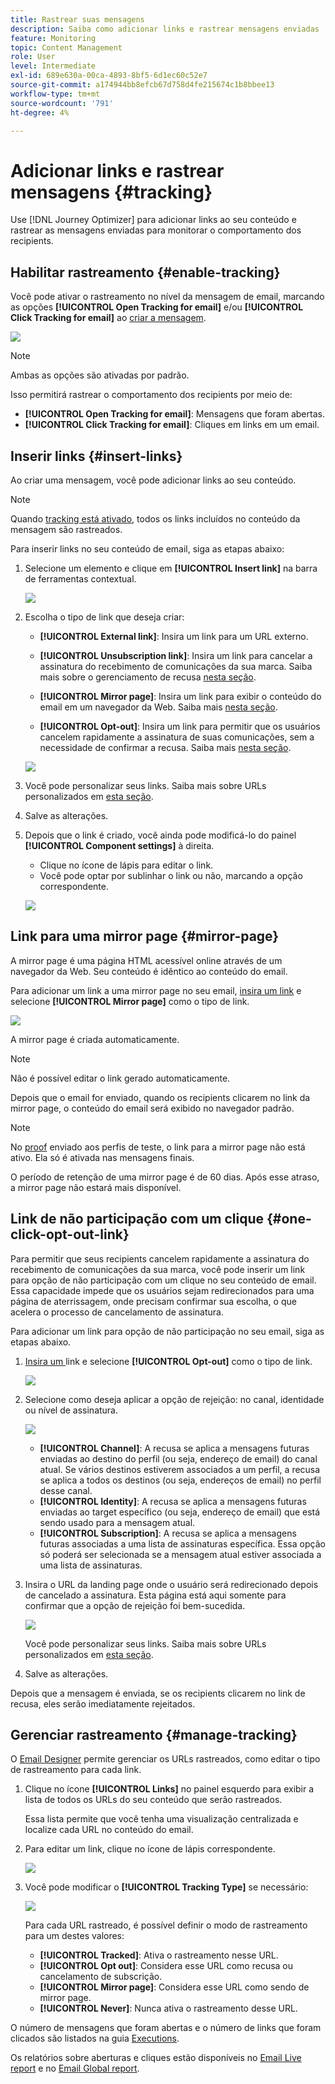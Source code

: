 ```yaml
---
title: Rastrear suas mensagens
description: Saiba como adicionar links e rastrear mensagens enviadas
feature: Monitoring
topic: Content Management
role: User
level: Intermediate
exl-id: 689e630a-00ca-4893-8bf5-6d1ec60c52e7
source-git-commit: a174944bb8efcb67d758d4fe215674c1b8bbee13
workflow-type: tm+mt
source-wordcount: '791'
ht-degree: 4%

---
```


# Adicionar links e rastrear mensagens {#tracking}

Use [!DNL Journey Optimizer] para adicionar links ao seu conteúdo e rastrear as mensagens enviadas para monitorar o comportamento dos recipients.

## Habilitar rastreamento {#enable-tracking}

Você pode ativar o rastreamento no nível da mensagem de email, marcando as opções **[!UICONTROL Open Tracking for email]** e/ou **[!UICONTROL Click Tracking for email]** ao [criar a mensagem](create-message.md).

![](assets/message-tracking.png)

>[!NOTE]
>
>Ambas as opções são ativadas por padrão.

Isso permitirá rastrear o comportamento dos recipients por meio de:
* **[!UICONTROL Open Tracking for email]**: Mensagens que foram abertas.
* **[!UICONTROL Click Tracking for email]**: Cliques em links em um email.

## Inserir links {#insert-links}

Ao criar uma mensagem, você pode adicionar links ao seu conteúdo.

>[!NOTE]
>
>Quando [tracking está ativado](#enable-tracking), todos os links incluídos no conteúdo da mensagem são rastreados.

Para inserir links no seu conteúdo de email, siga as etapas abaixo:

1. Selecione um elemento e clique em **[!UICONTROL Insert link]** na barra de ferramentas contextual.

   ![](assets/message-tracking-insert-link.png)

1. Escolha o tipo de link que deseja criar:

   * **[!UICONTROL External link]**: Insira um link para um URL externo.

   * **[!UICONTROL Unsubscription link]**: Insira um link para cancelar a assinatura do recebimento de comunicações da sua marca. Saiba mais sobre o gerenciamento de recusa [nesta seção](consent.md#opt-out-management).

   * **[!UICONTROL Mirror page]**: Insira um link para exibir o conteúdo do email em um navegador da Web. Saiba mais [nesta seção](#mirror-page).

   * **[!UICONTROL Opt-out]**: Insira um link para permitir que os usuários cancelem rapidamente a assinatura de suas comunicações, sem a necessidade de confirmar a recusa. Saiba mais [nesta seção](#one-click-opt-out-link).

   ![](assets/message-tracking-links.png)

1. Você pode personalizar seus links. Saiba mais sobre URLs personalizados em [esta seção](personalization/personalization-syntax.md#perso-urls).

1. Salve as alterações.

1. Depois que o link é criado, você ainda pode modificá-lo do painel **[!UICONTROL Component settings]** à direita.

   * Clique no ícone de lápis para editar o link.
   * Você pode optar por sublinhar o link ou não, marcando a opção correspondente.

   ![](assets/message-tracking-link-settings.png)

## Link para uma mirror page {#mirror-page}

A mirror page é uma página HTML acessível online através de um navegador da Web. Seu conteúdo é idêntico ao conteúdo do email.

Para adicionar um link a uma mirror page no seu email, [insira um link](#insert-links) e selecione **[!UICONTROL Mirror page]** como o tipo de link.

![](assets/message-tracking-mirror-page.png)

A mirror page é criada automaticamente.

>[!NOTE]
>
>Não é possível editar o link gerado automaticamente.

Depois que o email for enviado, quando os recipients clicarem no link da mirror page, o conteúdo do email será exibido no navegador padrão.

>[!NOTE]
>
>No [proof](preview.md#send-proofs) enviado aos perfis de teste, o link para a mirror page não está ativo. Ela só é ativada nas mensagens finais.

O período de retenção de uma mirror page é de 60 dias. Após esse atraso, a mirror page não estará mais disponível.

## Link de não participação com um clique {#one-click-opt-out-link}

Para permitir que seus recipients cancelem rapidamente a assinatura do recebimento de comunicações da sua marca, você pode inserir um link para opção de não participação com um clique no seu conteúdo de email. Essa capacidade impede que os usuários sejam redirecionados para uma página de aterrissagem, onde precisam confirmar sua escolha, o que acelera o processo de cancelamento de assinatura.

Para adicionar um link para opção de não participação no seu email, siga as etapas abaixo.

1. [Insira um ](#insert-links) link e selecione  **[!UICONTROL Opt-out]** como o tipo de link.

   ![](assets/message-tracking-opt-out.png)

1. Selecione como deseja aplicar a opção de rejeição: no canal, identidade ou nível de assinatura.

   ![](assets/message-tracking-opt-out-level.png)

   * **[!UICONTROL Channel]**: A recusa se aplica a mensagens futuras enviadas ao destino do perfil (ou seja, endereço de email) do canal atual. Se vários destinos estiverem associados a um perfil, a recusa se aplica a todos os destinos (ou seja, endereços de email) no perfil desse canal.
   * **[!UICONTROL Identity]**: A recusa se aplica a mensagens futuras enviadas ao target específico (ou seja, endereço de email) que está sendo usado para a mensagem atual.
   * **[!UICONTROL Subscription]**: A recusa se aplica a mensagens futuras associadas a uma lista de assinaturas específica. Essa opção só poderá ser selecionada se a mensagem atual estiver associada a uma lista de assinaturas.

1. Insira o URL da landing page onde o usuário será redirecionado depois de cancelado a assinatura. Esta página está aqui somente para confirmar que a opção de rejeição foi bem-sucedida.

   ![](assets/message-tracking-opt-out-confirmation.png)

   Você pode personalizar seus links. Saiba mais sobre URLs personalizados em [esta seção](personalization/personalization-syntax.md).

1. Salve as alterações.

Depois que a mensagem é enviada, se os recipients clicarem no link de recusa, eles serão imediatamente rejeitados.

## Gerenciar rastreamento {#manage-tracking}

O [Email Designer](create-email-content.md) permite gerenciar os URLs rastreados, como editar o tipo de rastreamento para cada link.

1. Clique no ícone **[!UICONTROL Links]** no painel esquerdo para exibir a lista de todos os URLs do seu conteúdo que serão rastreados.

   Essa lista permite que você tenha uma visualização centralizada e localize cada URL no conteúdo do email.

1. Para editar um link, clique no ícone de lápis correspondente.

   ![](assets/message-tracking-edit-links.png)

1. Você pode modificar o **[!UICONTROL Tracking Type]** se necessário:


   ![](assets/message-tracking-edit-a-link.png)

   Para cada URL rastreado, é possível definir o modo de rastreamento para um destes valores:

   * **[!UICONTROL Tracked]**: Ativa o rastreamento nesse URL.
   * **[!UICONTROL Opt out]**: Considera esse URL como recusa ou cancelamento de subscrição.
   * **[!UICONTROL Mirror page]**: Considera esse URL como sendo de mirror page.
   * **[!UICONTROL Never]**: Nunca ativa o rastreamento desse URL.  <!--This information is saved: if the URL appears again in a future message, its tracking is automatically deactivated.-->

O número de mensagens que foram abertas e o número de links que foram clicados são listados na guia [Executions](message-monitoring.md).

Os relatórios sobre aberturas e cliques estão disponíveis no [Email Live report](reports/email-live-report.md) e no [Email Global report](reports/email-global-report.md).
